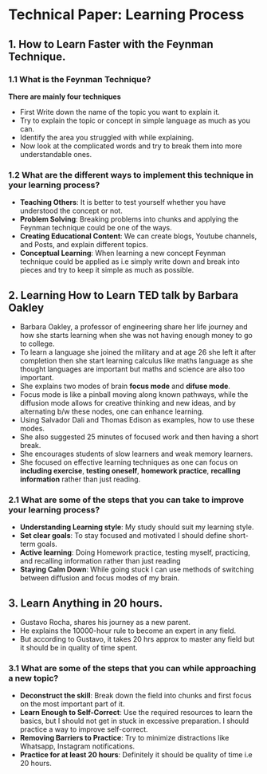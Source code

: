 # Technical Paper: Learning Process

## 1. How to Learn Faster with the Feynman Technique.

### 1.1 What is the Feynman Technique? 

**There are mainly four techniques**
- First Write down the name of the topic you want to explain it.
- Try to explain the topic or concept in simple language as much as you can.
- Identify the area you struggled with while explaining.
- Now look at the complicated words and try to break them into more understandable ones.

### 1.2 What are the different ways to implement this technique in your learning process?
- **Teaching Others**: It is better to test yourself whether you have understood the concept or not.
- **Problem Solving**: Breaking problems into chunks and applying the Feynman technique could be one of the ways.
- **Creating Educational Content**: We can create blogs, Youtube channels, and Posts, and explain different topics.
- **Conceptual Learning**: When learning a new concept Feynman technique could be applied as i.e simply write down
  and break into pieces and try to keep it simple as much as possible.

## 2. Learning How to Learn TED talk by Barbara Oakley

- Barbara Oakley, a professor of engineering share her life journey and how she starts learning when she was not
  having enough money to go to college.
- To learn a language she joined the military and at age 26 she left it after completion then she start learning
  calculus like maths language as she thought languages are important but maths and science are also too important.
- She explains two modes of brain **focus mode** and **difuse mode**.
- Focus mode is like a pinball moving along known pathways, while the diffusion mode allows for creative thinking and
  new ideas, and by alternating b/w these nodes, one can enhance learning.
- Using Salvador Dali and Thomas Edison as examples, how to use these modes.
- She also suggested 25 minutes of focused work and then having a short break.
- She encourages students of slow learners and weak memory learners.
- She focused on effective learning techniques as one can focus on **including exercise**, **testing oneself**,
  **homework practice**, **recalling information** rather than just reading.
  
### 2.1 What are some of the steps that you can take to improve your learning process?

- **Understanding Learning style**: My study should suit my learning style.
- **Set clear goals**: To stay focused and motivated I should define short-term goals.
- **Active learning**: Doing Homework practice, testing myself, practicing, and recalling information rather than
   just reading
- **Staying Calm Down**: While going stuck I can use methods of switching between diffusion and focus modes of my
  brain.

## 3. Learn Anything in 20 hours.

- Gustavo Rocha, shares his journey as a new parent.
- He explains the 10000-hour rule to become an expert in any field.
- But according to Gustavo, it takes 20 hrs approx to master any field but it should be in quality of time spent.
   
### 3.1 What are some of the steps that you can while approaching a new topic?

- **Deconstruct the skill**: Break down the field into chunks and first focus on the most important part of it.
- **Learn Enough to Self-Correct**: Use the required resources to learn the basics, but I should not get in stuck in excessive preparation. I should practice a way to improve self-correct.
- **Removing Barriers to Practice**: Try to minimize distractions like Whatsapp, Instagram notifications.
- **Practice for at least 20 hours**: Definitely it should be quality of time i.e 20 hours.
